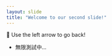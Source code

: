```yaml
---
layout: slide
title: "Welcome to our second slide!"
---
```

💮
Use the left arrow to go back!

- 無限測試中...
